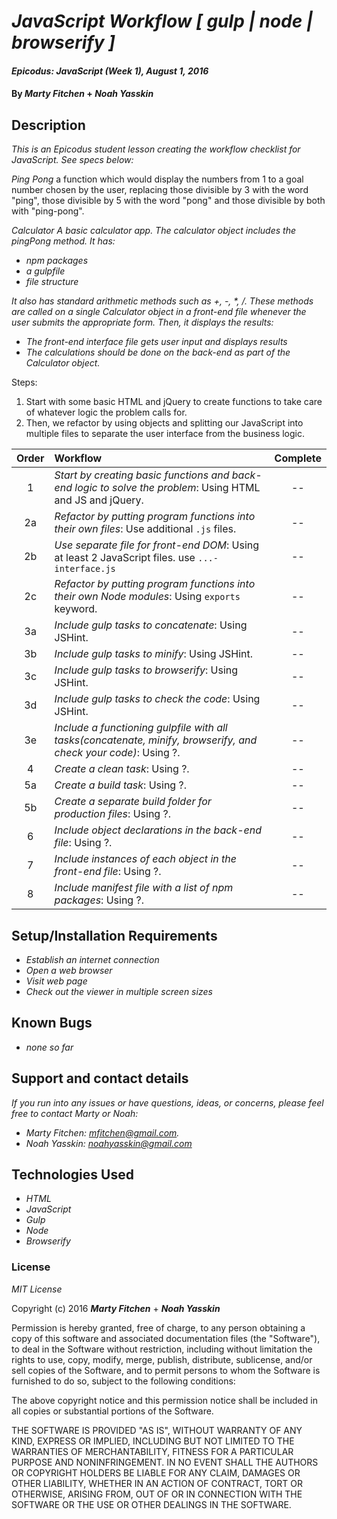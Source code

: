 # _JavaScript Workflow [ gulp | node | browserify ]_

#### _Epicodus: JavaScript (Week 1), August 1, 2016_

#### By _**Marty Fitchen**_ + _**Noah Yasskin**_

## Description

_This is an Epicodus student lesson creating the workflow checklist for JavaScript. See specs below:_

_Ping Pong_
 a function which would display the numbers from 1 to a goal number chosen by the user, replacing those divisible by 3 with the word "ping", those divisible by 5 with the word "pong" and those divisible by both with "ping-pong".

_Calculator_
_A basic calculator app. The calculator object includes the pingPong method. It has:_

 * _npm packages_
 * _a gulpfile_
 * _file structure_

 _It also has standard arithmetic methods such as +, -, *, /.
 These methods are called on a single Calculator object in a front-end file whenever the user submits the appropriate form. Then, it displays the results:_

 * _The front-end interface file gets user input and displays results_
 * _The calculations should be done on the back-end as part of the Calculator object._

Steps:
1. Start with some basic HTML and jQuery to create functions to take care of whatever logic the problem calls for.
2. Then, we refactor by using objects and splitting our JavaScript into multiple files to separate the user interface from the business logic.


Order | Workflow | Complete
:-------------: | :------------- | :-------------: |
1 | *Start by creating basic functions and back-end logic to solve the problem*: Using HTML and JS and jQuery. | --
2a | *Refactor by putting program functions into their own files*: Use additional `.js` files. | --
2b | *Use separate file for front-end DOM*: Using at least 2 JavaScript files. use `...-interface.js` | --
2c | *Refactor by putting program functions into their own Node modules*: Using `exports` keyword. | --
3a | *Include gulp tasks to concatenate*: Using JSHint. | --
3b | *Include gulp tasks to minify*: Using JSHint. | --
3c | *Include gulp tasks to browserify*: Using JSHint. | --
3d | *Include gulp tasks to check the code*: Using JSHint. | --
3e | *Include a functioning gulpfile with all tasks(concatenate, minify, browserify, and check your code)*: Using ?. | --
4 | *Create a clean task*: Using ?. | --
5a | *Create a build task*: Using ?. | --
5b | *Create a separate build folder for production files*: Using ?. | --
6 | *Include object declarations in the back-end file*: Using ?. | --
7 | *Include instances of each object in the front-end file*: Using ?. | --
8 | *Include manifest file with a list of npm packages*: Using ?. | --

## Setup/Installation Requirements

* _Establish an internet connection_
* _Open a web browser_
* _Visit web page_
* _Check out the viewer in multiple screen sizes_

## Known Bugs

* _none so far_

## Support and contact details

_If you run into any issues or have questions, ideas, or concerns, please feel free to contact Marty or Noah:_

* _Marty Fitchen: <a href="mailto:mfitchen@gmail.com">mfitchen@gmail.com</a>._
* _Noah Yasskin: <a href="mailto:noahyasskin@gmail.com">noahyasskin@gmail.com</a>_

## Technologies Used

* _HTML_
* _JavaScript_
* _Gulp_
* _Node_
* _Browserify_

### License

*MIT License*

Copyright (c) 2016 **_Marty Fitchen_** + **_Noah Yasskin_**

Permission is hereby granted, free of charge, to any person obtaining a copy of this software and associated documentation files (the "Software"), to deal in the Software without restriction, including without limitation the rights to use, copy, modify, merge, publish, distribute, sublicense, and/or sell copies of the Software, and to permit persons to whom the Software is furnished to do so, subject to the following conditions:

The above copyright notice and this permission notice shall be included in all copies or substantial portions of the Software.

THE SOFTWARE IS PROVIDED "AS IS", WITHOUT WARRANTY OF ANY KIND, EXPRESS OR IMPLIED, INCLUDING BUT NOT LIMITED TO THE WARRANTIES OF MERCHANTABILITY, FITNESS FOR A PARTICULAR PURPOSE AND NONINFRINGEMENT. IN NO EVENT SHALL THE AUTHORS OR COPYRIGHT HOLDERS BE LIABLE FOR ANY CLAIM, DAMAGES OR OTHER LIABILITY, WHETHER IN AN ACTION OF CONTRACT, TORT OR OTHERWISE, ARISING FROM, OUT OF OR IN CONNECTION WITH THE SOFTWARE OR THE USE OR OTHER DEALINGS IN THE SOFTWARE.
